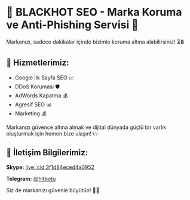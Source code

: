 <!DOCTYPE html>
<html lang="tr">
<head>
    <meta charset="UTF-8">
    <meta name="viewport" content="width=device-width, initial-scale=1.0">
    <title>BLACKHOT SEO - Marka Koruma ve Anti-Phishing Servisi</title>
    <link rel="stylesheet" href="styles.css">
</head>
<body>

<div class="container">
    <h1>🌟 BLACKHOT SEO - Marka Koruma ve Anti-Phishing Servisi 🌟</h1>

  <p>Markanızı, sadece dakikalar içinde bizimle koruma altına alabilirsiniz! ⏳🔒</p>

   <h2>🚀 Hizmetlerimiz:</h2>
    <ul class="services">
        <li>Google İlk Sayfa SEO 📈</li>
        <li>DDoS Koruması 🛡️</li>
        <li>AdWords Kapatma 💰</li>
        <li>Agresif SEO 📊</li>
        <li>Marketing 💰</li>
    </ul>

   <p>Markanızı güvence altına almak ve dijital dünyada güçlü bir varlık oluşturmak için hemen bize ulaşın! 📞✨</p>

  <div class="contact-info">
        <h2>📧 İletişim Bilgilerimiz:</h2>
        <p><strong>Skype:</strong> <a href="https://skype.live:.cid.3f1d84eced4a0952?chat">live:.cid.3f1d84eced4a0952</a></p>
        <p><strong>Telegram:</strong> <a href="https://t.me/hitbotu">@hitbotu</a></p>
    </div>

   <p>Siz de markanızı güvenle büyütün! 🌱💼</p>
</div>

</body>
</html>

